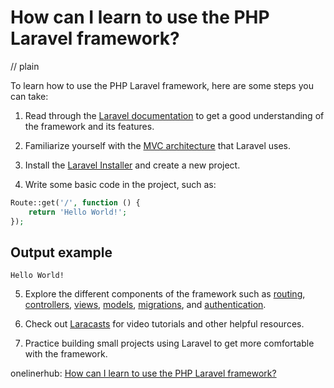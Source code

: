 # How can I learn to use the PHP Laravel framework?
// plain

To learn how to use the PHP Laravel framework, here are some steps you can take:

1. Read through the [Laravel documentation](https://laravel.com/docs/7.x) to get a good understanding of the framework and its features.

2. Familiarize yourself with the [MVC architecture](https://www.tutorialspoint.com/mvc_framework/mvc_framework_introduction.htm) that Laravel uses.

3. Install the [Laravel Installer](https://laravel.com/docs/7.x/installation#installing-laravel) and create a new project.

4. Write some basic code in the project, such as:

```php
Route::get('/', function () {
    return 'Hello World!';
});
```

## Output example


```
Hello World!
```

5. Explore the different components of the framework such as [routing](https://laravel.com/docs/7.x/routing), [controllers](https://laravel.com/docs/7.x/controllers), [views](https://laravel.com/docs/7.x/views), [models](https://laravel.com/docs/7.x/eloquent), [migrations](https://laravel.com/docs/7.x/migrations), and [authentication](https://laravel.com/docs/7.x/authentication).

6. Check out [Laracasts](https://laracasts.com/) for video tutorials and other helpful resources.

7. Practice building small projects using Laravel to get more comfortable with the framework.

onelinerhub: [How can I learn to use the PHP Laravel framework?](https://onelinerhub.com/php-laravel/how-can-i-learn-to-use-the-php-laravel-framework)